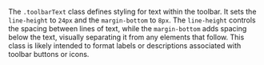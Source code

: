 The `.toolbarText` class defines styling for text within the toolbar. It sets the `line-height` to `24px` and the `margin-bottom` to `8px`.  The `line-height` controls the spacing between lines of text, while the `margin-bottom` adds spacing below the text, visually separating it from any elements that follow.  This class is likely intended to format labels or descriptions associated with toolbar buttons or icons.